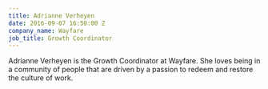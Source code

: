 ```yaml
---
title: Adrianne Verheyen
date: 2016-09-07 16:50:00 Z
company_name: Wayfare
job_title: Growth Coordinator
---
```


Adrianne Verheyen is the Growth Coordinator at Wayfare. She loves being in a community of people that are driven by a passion to redeem and restore the culture of work.